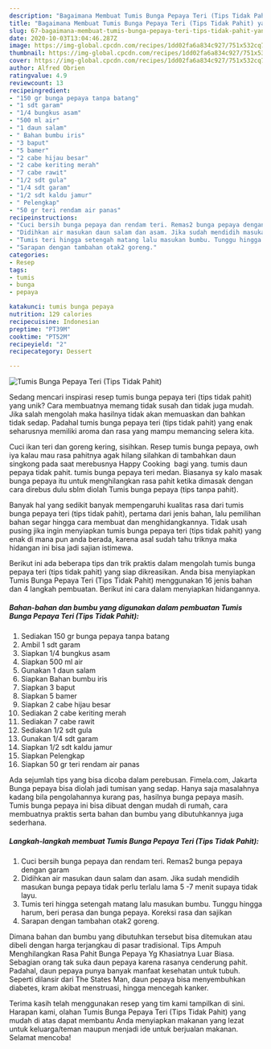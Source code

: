 ```yaml
---
description: "Bagaimana Membuat Tumis Bunga Pepaya Teri (Tips Tidak Pahit) yang Lezat Sekali"
title: "Bagaimana Membuat Tumis Bunga Pepaya Teri (Tips Tidak Pahit) yang Lezat Sekali"
slug: 67-bagaimana-membuat-tumis-bunga-pepaya-teri-tips-tidak-pahit-yang-lezat-sekali
date: 2020-10-03T13:04:46.287Z
image: https://img-global.cpcdn.com/recipes/1dd02fa6a834c927/751x532cq70/tumis-bunga-pepaya-teri-tips-tidak-pahit-foto-resep-utama.jpg
thumbnail: https://img-global.cpcdn.com/recipes/1dd02fa6a834c927/751x532cq70/tumis-bunga-pepaya-teri-tips-tidak-pahit-foto-resep-utama.jpg
cover: https://img-global.cpcdn.com/recipes/1dd02fa6a834c927/751x532cq70/tumis-bunga-pepaya-teri-tips-tidak-pahit-foto-resep-utama.jpg
author: Alfred Obrien
ratingvalue: 4.9
reviewcount: 13
recipeingredient:
- "150 gr bunga pepaya tanpa batang"
- "1 sdt garam"
- "1/4 bungkus asam"
- "500 ml air"
- "1 daun salam"
- " Bahan bumbu iris"
- "3 baput"
- "5 bamer"
- "2 cabe hijau besar"
- "2 cabe keriting merah"
- "7 cabe rawit"
- "1/2 sdt gula"
- "1/4 sdt garam"
- "1/2 sdt kaldu jamur"
- " Pelengkap"
- "50 gr teri rendam air panas"
recipeinstructions:
- "Cuci bersih bunga pepaya dan rendam teri. Remas2 bunga pepaya dengan garam"
- "Didihkan air masukan daun salam dan asam. Jika sudah mendidih masukan bunga pepaya tidak perlu terlalu lama 5 -7 menit supaya tidak layu."
- "Tumis teri hingga setengah matang lalu masukan bumbu. Tunggu hingga harum, beri perasa dan bunga pepaya. Koreksi rasa dan sajikan"
- "Sarapan dengan tambahan otak2 goreng."
categories:
- Resep
tags:
- tumis
- bunga
- pepaya

katakunci: tumis bunga pepaya 
nutrition: 129 calories
recipecuisine: Indonesian
preptime: "PT39M"
cooktime: "PT52M"
recipeyield: "2"
recipecategory: Dessert

---
```



![Tumis Bunga Pepaya Teri (Tips Tidak Pahit)](https://img-global.cpcdn.com/recipes/1dd02fa6a834c927/751x532cq70/tumis-bunga-pepaya-teri-tips-tidak-pahit-foto-resep-utama.jpg)

Sedang mencari inspirasi resep tumis bunga pepaya teri (tips tidak pahit) yang unik? Cara membuatnya memang tidak susah dan tidak juga mudah. Jika salah mengolah maka hasilnya tidak akan memuaskan dan bahkan tidak sedap. Padahal tumis bunga pepaya teri (tips tidak pahit) yang enak seharusnya memiliki aroma dan rasa yang mampu memancing selera kita.

Cuci ikan teri dan goreng kering, sisihkan. Resep tumis bunga pepaya, owh iya kalau mau rasa pahitnya agak hilang silahkan di tambahkan daun singkong pada saat merebusnya Happy Cooking ‍ bagi yang. tumis daun pepaya tidak pahit. tumis bunga pepaya teri medan. Biasanya sy kalo masak bunga pepaya itu untuk menghilangkan rasa pahit ketika dimasak dengan cara direbus dulu sblm diolah Tumis bunga pepaya (tips tanpa pahit).

Banyak hal yang sedikit banyak mempengaruhi kualitas rasa dari tumis bunga pepaya teri (tips tidak pahit), pertama dari jenis bahan, lalu pemilihan bahan segar hingga cara membuat dan menghidangkannya. Tidak usah pusing jika ingin menyiapkan tumis bunga pepaya teri (tips tidak pahit) yang enak di mana pun anda berada, karena asal sudah tahu triknya maka hidangan ini bisa jadi sajian istimewa.


Berikut ini ada beberapa tips dan trik praktis dalam mengolah tumis bunga pepaya teri (tips tidak pahit) yang siap dikreasikan. Anda bisa menyiapkan Tumis Bunga Pepaya Teri (Tips Tidak Pahit) menggunakan 16 jenis bahan dan 4 langkah pembuatan. Berikut ini cara dalam menyiapkan hidangannya.

<!--inarticleads1-->

##### Bahan-bahan dan bumbu yang digunakan dalam pembuatan Tumis Bunga Pepaya Teri (Tips Tidak Pahit):

1. Sediakan 150 gr bunga pepaya tanpa batang
1. Ambil 1 sdt garam
1. Siapkan 1/4 bungkus asam
1. Siapkan 500 ml air
1. Gunakan 1 daun salam
1. Siapkan  Bahan bumbu iris
1. Siapkan 3 baput
1. Siapkan 5 bamer
1. Siapkan 2 cabe hijau besar
1. Sediakan 2 cabe keriting merah
1. Sediakan 7 cabe rawit
1. Sediakan 1/2 sdt gula
1. Gunakan 1/4 sdt garam
1. Siapkan 1/2 sdt kaldu jamur
1. Siapkan  Pelengkap
1. Siapkan 50 gr teri rendam air panas


Ada sejumlah tips yang bisa dicoba dalam perebusan. Fimela.com, Jakarta Bunga pepaya bisa diolah jadi tumisan yang sedap. Hanya saja masalahnya kadang bila pengolahannya kurang pas, hasilnya bunga pepaya masih. Tumis bunga pepaya ini bisa dibuat dengan mudah di rumah, cara membuatnya praktis serta bahan dan bumbu yang dibutuhkannya juga sederhana. 

<!--inarticleads2-->

##### Langkah-langkah membuat Tumis Bunga Pepaya Teri (Tips Tidak Pahit):

1. Cuci bersih bunga pepaya dan rendam teri. Remas2 bunga pepaya dengan garam
1. Didihkan air masukan daun salam dan asam. Jika sudah mendidih masukan bunga pepaya tidak perlu terlalu lama 5 -7 menit supaya tidak layu.
1. Tumis teri hingga setengah matang lalu masukan bumbu. Tunggu hingga harum, beri perasa dan bunga pepaya. Koreksi rasa dan sajikan
1. Sarapan dengan tambahan otak2 goreng.


Dimana bahan dan bumbu yang dibutuhkan tersebut bisa ditemukan atau dibeli dengan harga terjangkau di pasar tradisional. Tips Ampuh Menghilangkan Rasa Pahit Bunga Pepaya Yg Khasiatnya Luar Biasa. Sebagian orang tak suka daun pepaya karena rasanya cenderung pahit. Padahal, daun pepaya punya banyak manfaat kesehatan untuk tubuh. Seperti dilansir dari The States Man, daun pepaya bisa menyembuhkan diabetes, kram akibat menstruasi, hingga mencegah kanker. 

Terima kasih telah menggunakan resep yang tim kami tampilkan di sini. Harapan kami, olahan Tumis Bunga Pepaya Teri (Tips Tidak Pahit) yang mudah di atas dapat membantu Anda menyiapkan makanan yang lezat untuk keluarga/teman maupun menjadi ide untuk berjualan makanan. Selamat mencoba!
